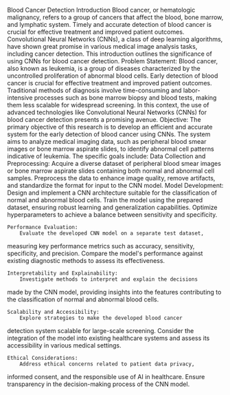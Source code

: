 Blood Cancer Detection 
Introduction 
Blood cancer, or hematologic malignancy, refers to a group of 
cancers that affect the blood, bone marrow, and lymphatic system. 
Timely and accurate detection of blood cancer is crucial for 
effective treatment and improved patient outcomes. Convolutional 
Neural Networks (CNNs), a class of deep learning algorithms, have 
shown great promise in various medical image analysis tasks, 
including cancer detection. This introduction outlines the 
significance of using CNNs for blood cancer detection. 
Problem Statement: 
Blood cancer, also known as leukemia, is a group of diseases 
characterized by the uncontrolled proliferation of abnormal blood 
cells. Early detection of blood cancer is crucial for effective 
treatment and improved patient outcomes. Traditional methods of 
diagnosis involve time-consuming and labor-intensive processes 
such as bone marrow biopsy and blood tests, making them less 
scalable for widespread screening. In this context, the use of 
advanced technologies like Convolutional Neural Networks (CNNs) 
for blood cancer detection presents a promising avenue. 
Objective: 
The primary objective of this research is to develop an efficient and 
accurate system for the early detection of blood cancer using 
CNNs. The system aims to analyze medical imaging data, such as 
peripheral blood smear images or bone marrow aspirate slides, to 
identify abnormal cell patterns indicative of leukemia. The specific 
goals include: 
Data Collection and Preprocessing: 
Acquire a diverse dataset of peripheral blood smear images or 
bone marrow aspirate slides containing both normal and abnormal 
cell samples. 
Preprocess the data to enhance image quality, remove 
artifacts, and standardize the format for input to the CNN model. 
    Model Development: 
        Design and implement a CNN architecture suitable for the 
classification of normal and abnormal blood cells. 
        Train the model using the prepared dataset, ensuring robust 
learning and generalization capabilities. 
        Optimize hyperparameters to achieve a balance between 
sensitivity and specificity. 
 
    Performance Evaluation: 
        Evaluate the developed CNN model on a separate test dataset, 
measuring key performance metrics such as accuracy, sensitivity, 
specificity, and precision. 
        Compare the model's performance against existing diagnostic 
methods to assess its effectiveness. 
 
    Interpretability and Explainability: 
        Investigate methods to interpret and explain the decisions 
made by the CNN model, providing insights into the features 
contributing to the classification of normal and abnormal blood 
cells. 
 
    Scalability and Accessibility: 
        Explore strategies to make the developed blood cancer 
detection system scalable for large-scale screening. 
        Consider the integration of the model into existing healthcare 
systems and assess its accessibility in various medical settings. 
 
    Ethical Considerations: 
        Address ethical concerns related to patient data privacy, 
informed consent, and the responsible use of AI in healthcare. 
        Ensure transparency in the decision-making process of the 
CNN model. 

